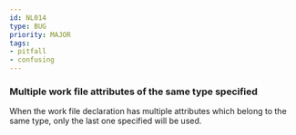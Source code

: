 ```yaml
---
id: NL014
type: BUG
priority: MAJOR
tags:
- pitfall
- confusing
---
```


### Multiple work file attributes of the same type specified

When the work file declaration has multiple attributes which belong to the same type, only the last one specified will be used.

